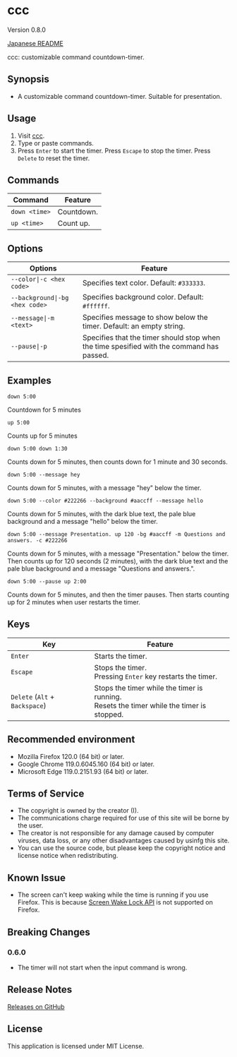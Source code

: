 # ccc

Version 0.8.0

[Japanese README](README.ja.md)

ccc: customizable command countdown-timer.

## Synopsis

- A customizable command countdown-timer. Suitable for presentation.

## Usage

1. Visit [ccc](https://taidalog.github.io/ccc/).
1. Type or paste commands.
1. Press `Enter` to start the timer. Press `Escape` to stop the timer. Press `Delete` to reset the timer.

## Commands

| Command       | Feature    |
| ------------- | ---------- |
| `down <time>` | Countdown. |
| `up <time>`   | Count up.  |

## Options

| Options                        | Feature                                                                                   |
| ------------------------------ | ----------------------------------------------------------------------------------------- |
| `--color\|-c <hex code>`       | Specifies text color. Default: `#333333`.                                                 |
| `--background\|-bg <hex code>` | Specifies background color. Default: `#ffffff`.                                           |
| `--message\|-m <text>`         | Specifies message to show below the timer. Default: an empty string.                      |
| `--pause\|-p`                  | Specifies that the timer should stop when the time spesified with the command has passed. |

## Examples

```
down 5:00
```

Countdown for 5 minutes

```
up 5:00
```

Counts up for 5 minutes

```
down 5:00 down 1:30
```

Counts down for 5 minutes, then counts down for 1 minute and 30 seconds.

```
down 5:00 --message hey
```

Counts down for 5 minutes, with a message "hey" below the timer.

```
down 5:00 --color #222266 --background #aaccff --message hello
```

Counts down for 5 minutes, with the dark blue text, the pale blue background and a message "hello" below the timer.

```
down 5:00 --message Presentation. up 120 -bg #aaccff -m Questions and answers. -c #222266
```

Counts down for 5 minutes, with a message "Presentation." below the timer. Then counts up for 120 seconds (2 minutes), with the dark blue text and the pale blue background and a message "Questions and answers.".

```
down 5:00 --pause up 2:00
```

Counts down for 5 minutes, and then the timer pauses. Then starts counting up for 2 minutes when user restarts the timer.

## Keys

| Key                            | Feature                                                                                     |
| ------------------------------ | ------------------------------------------------------------------------------------------- |
| `Enter`                        | Starts the timer.                                                                           |
| `Escape`                       | Stops the timer.<br>Pressing `Enter` key restarts the timer.                                |
| `Delete` (`Alt` + `Backspace`) | Stops the timer while the timer is running.<br>Resets the timer while the timer is stopped. |

## Recommended environment

- Mozilla Firefox 120.0 (64 bit) or later.
- Google Chrome 119.0.6045.160 (64 bit) or later.
- Microsoft Edge 119.0.2151.93 (64 bit) or later.

## Terms of Service

- The copyright is owned by the creator (I).
- The communications charge required for use of this site will be borne by the user.
- The creator is not responsible for any damage caused by computer viruses, data loss, or any other disadvantages caused by usinfg this site.
- You can use the source code, but please keep the copyright notice and license notice when redistributing.

## Known Issue

- The screen can't keep waking while the time is running if you use Firefox. This is because [Screen Wake Lock API](https://developer.mozilla.org/en-US/docs/Web/API/Screen_Wake_Lock_API) is not supported on Firefox.

## Breaking Changes

### 0.6.0

- The timer will not start when the input command is wrong.

## Release Notes

[Releases on GitHub](https://github.com/taidalog/ccc/releases)

## License

This application is licensed under MIT License.
